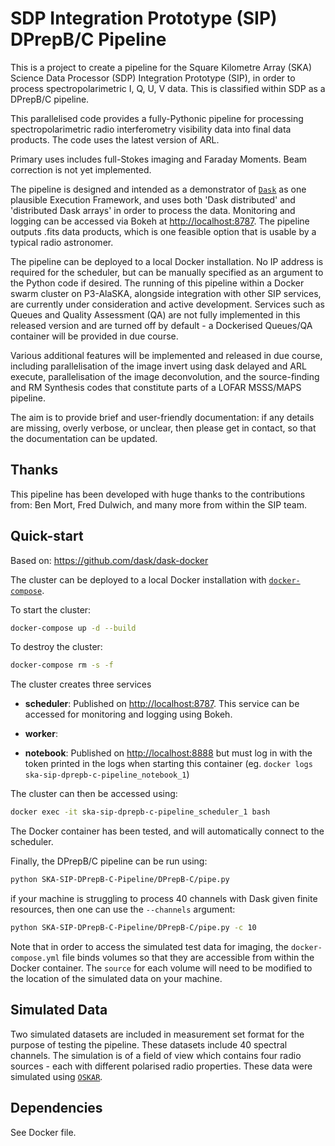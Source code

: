 SDP Integration Prototype (SIP) DPrepB/C Pipeline
========================================

This is a project to create a pipeline for the Square Kilometre Array (SKA) Science Data Processor (SDP) Integration Prototype (SIP), in order to process spectropolarimetric I, Q, U, V data. This is classified within SDP as a DPrepB/C pipeline.

This parallelised code provides a fully-Pythonic pipeline for processing spectropolarimetric radio interferometry visibility data into final data products. The code uses the latest version of ARL.

Primary uses includes full-Stokes imaging and Faraday Moments. Beam correction is not yet implemented.

The pipeline is designed and intended as a demonstrator of [`Dask`](https://dask.pydata.org/en/latest/) as one plausible Execution Framework, and uses both 'Dask distributed' and 'distributed Dask arrays' in order to process the data. Monitoring and logging can be accessed via Bokeh at <http://localhost:8787>. The pipeline outputs .fits data products, which is one feasible option that is usable by a typical radio astronomer.

The pipeline can be deployed to a local Docker installation. No IP address is required for the scheduler, but can be manually specified as an argument to the Python code if desired. The running of this pipeline within a Docker swarm cluster on P3-AlaSKA, alongside integration with other SIP services, are currently under consideration and active development. Services such as Queues and Quality Assessment (QA) are not fully implemented in this released version and are turned off by default - a Dockerised Queues/QA container will be provided in due course.

Various additional features will be implemented and released in due course, including parallelisation of the image invert using dask delayed and ARL execute, parallelisation of the image deconvolution, and the source-finding and RM Synthesis codes that constitute parts of a LOFAR MSSS/MAPS pipeline.

The aim is to provide brief and user-friendly documentation: if any details are missing, overly verbose, or unclear, then please get in contact, so that the documentation can be updated.


## Thanks
This pipeline has been developed with huge thanks to the contributions from: Ben Mort, Fred Dulwich, and many more from within the SIP team.


## Quick-start
Based on: <https://github.com/dask/dask-docker>

The cluster can be deployed to a local Docker installation with [`docker-compose`](https://docs.docker.com/compose/overview/).

To start the cluster:

```bash
docker-compose up -d --build
```

To destroy the cluster:

```bash
docker-compose rm -s -f
```

The cluster creates three services

-   **scheduler**: Published on <http://localhost:8787>. This service can be accessed for monitoring and logging using Bokeh.

-   **worker**:

-   **notebook**: Published on <http://localhost:8888> but must log in with the
token printed in the logs when starting this container
(eg. `docker logs ska-sip-dprepb-c-pipeline_notebook_1`)

The cluster can then be accessed using:
```bash
docker exec -it ska-sip-dprepb-c-pipeline_scheduler_1 bash
```

The Docker container has been tested, and will automatically connect to the scheduler.

Finally, the DPrepB/C pipeline can be run using:
```bash
python SKA-SIP-DPrepB-C-Pipeline/DPrepB-C/pipe.py
```
if your machine is struggling to process 40 channels with Dask given finite resources, then one can use the ```--channels``` argument:
```bash
python SKA-SIP-DPrepB-C-Pipeline/DPrepB-C/pipe.py -c 10
```

Note that in order to access the simulated test data for imaging, the `docker-compose.yml` file binds volumes so that they are accessible from within the Docker container. The `source` for each volume will need to be modified to the location of the simulated data on your machine.


## Simulated Data
Two simulated datasets are included in measurement set format for the purpose of testing the pipeline. These datasets include 40 spectral channels. The simulation is of a field of view which contains four radio sources - each with different polarised radio properties. These data were simulated using [`OSKAR`](https://github.com/OxfordSKA/OSKAR).


## Dependencies

See Docker file.
